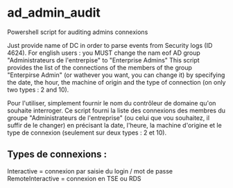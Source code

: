 # ad_admin_audit
Powershell script for auditing admins connexions

Just provide name of DC in order to parse events from Security logs (ID 4624).
For english users : you MUST change the nam eof AD group "Administrateurs de l'entrerpise" to "Enterprise Admins"
This script provides the list of the connections of the members of the group "Enterpirse Admin" (or wathever you want, you can change it) by specifying the date, the hour, the machine of origin and the type of connection (on only two types : 2 and 10).

Pour l'utiliser, simplement fournir le nom du contrôleur de domaine qu'on souhaite interroger.
Ce script fourni la liste des connexions des membres du groupe "Administrateurs de l'entreprise" (ou celui que vou souhaitez, il suffir de le changer) en précisant la date, l'heure, la machine d'origine et le type de connexion (seulement sur deux types : 2 et 10).

## Types de connexions :
Interactive = connexion par saisie du login / mot de passe
RemoteInteractive = connexion en TSE ou RDS
